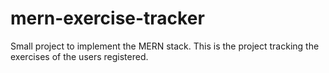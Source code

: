 # mern-exercise-tracker
Small project to implement the MERN stack. This is the project tracking the exercises of the users registered.
